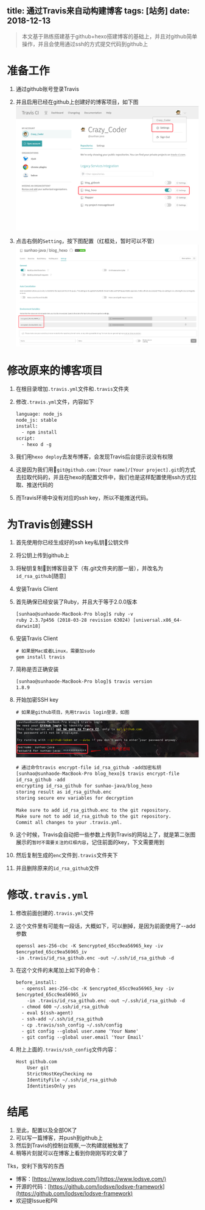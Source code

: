 title: 通过Travis来自动构建博客
tags: [站务]
date: 2018-12-13
---

> 本文基于熟练搭建基于github+hexo搭建博客的基础上，并且对github简单操作，并且会使用通过ssh的方式提交代码到github上

# 准备工作
1. 通过github账号登录Travis
2. 并且启用已经在github上创建好的博客项目，如下图
    ![](/imgs/build_blog_by_travis/1.png)

3. 点击右侧的`Setting`，按下图配置（红框处，暂时可以不管）
    ![](/imgs/build_blog_by_travis/2.png)

# 修改原来的博客项目
1. 在根目录增加`.travis.yml`文件和`.travis`文件夹
2. 修改`.travis.yml`文件，内容如下

    ```
    language: node_js
    node_js: stable
    install:
      - npm install
    script:
      - hexo d -g
    ```
3. 我们用`hexo deploy`去发布博客，会发现Travis后台提示说没有权限
4. 这是因为我们用`git@github.com:[Your name]/[Your project].git`的方式去拉取代码的，并且在hexo的配置文件中，我们也是这样配置使用ssh方式拉取、推送代码的
5. 而Travis环境中没有对应的ssh key，所以不能推送代码。

# 为Travis创建SSH
1. 首先使用你已经生成好的ssh key私钥公钥文件
2. 将公钥上传到github上
3. 将秘钥复制到博客目录下（有.git文件夹的那一层），并改名为`id_rsa_github`[随意]
4. 安装Travis Client
5. 首先确保已经安装了Ruby，并且大于等于2.0.0版本

    ```
    [sunhao@sunhaode-MacBook-Pro blog]$ ruby -v
    ruby 2.3.7p456 (2018-03-28 revision 63024) [universal.x86_64-darwin18]
    ```
6. 安装Travis Client

    ```
    # 如果是Mac或者Linux，需要加sudo
    gem install travis
    ```
7. 简称是否正确安装

    ```
    [sunhao@sunhaode-MacBook-Pro blog]$ travis version
    1.8.9
    ```
8. 开始加密SSH key

    ```
    # 如果是github项目，先用travis login登录，如图
    ```
    ![](/imgs/build_blog_by_travis/3.png)
    ```
    # 通过命令travis encrypt-file id_rsa_github -add加密私钥
    [sunhao@sunhaode-MacBook-Pro blog_hexo]$ travis encrypt-file id_rsa_github -add
    encrypting id_rsa_github for sunhao-java/blog_hexo
    storing result as id_rsa_github.enc
    storing secure env variables for decryption

    Make sure to add id_rsa_github.enc to the git repository.
    Make sure not to add id_rsa_github to the git repository.
    Commit all changes to your .travis.yml.
    ```
9. 这个时候，Travis会自动把一些参数上传到Travis的网站上了，就是第二张图展示的`暂时不需要关注的红框内容`，记住前面的key，下文需要用到
10. 然后复制生成的`enc`文件到`.travis`文件夹下
11. 并且删除原来的`id_rsa_github`文件

# 修改`.travis.yml`
1. 修改前面创建的`.travis.yml`文件
2. 这个文件里有可能有一段话，大概如下，可以删掉，是因为前面使用了--add参数

    ```
    openssl aes-256-cbc -K $encrypted_65cc9ea56965_key -iv $encrypted_65cc9ea56965_iv
    -in .travis/id_rsa_github.enc -out ~/.ssh/id_rsa_github -d
    ```
3. 在这个文件的末尾加上如下的命令：

    ```
    before_install:
      - openssl aes-256-cbc -K $encrypted_65cc9ea56965_key -iv $encrypted_65cc9ea56965_iv
        -in .travis/id_rsa_github.enc -out ~/.ssh/id_rsa_github -d
      - chmod 600 ~/.ssh/id_rsa_github
      - eval $(ssh-agent)
      - ssh-add ~/.ssh/id_rsa_github
      - cp .travis/ssh_config ~/.ssh/config
      - git config --global user.name 'Your Name'
      - git config --global user.email 'Your Email'
    ```    
4. 附上上面的`.travis/ssh_config`文件内容：

    ```
    Host github.com
        User git
        StrictHostKeyChecking no
        IdentityFile ~/.ssh/id_rsa_github
        IdentitiesOnly yes
    ```

# 结尾
1. 至此，配置以及全部OK了
2. 可以写一篇博客，并push到github上
3. 然后到Travis的控制台观察,一次构建就被触发了
4. 稍等片刻就可以在博客上看到你刚刚写的文章了


Tks，安利下我写的东西
- 博客：[https://www.lodsve.com/](https://www.lodsve.com/)
- 开源的代码：[https://github.com/lodsve/lodsve-framework](https://github.com/lodsve/lodsve-framework)
- 欢迎提Issue和PR